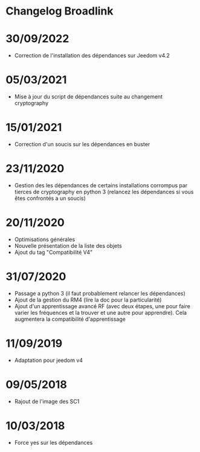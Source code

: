 # Changelog Broadlink

# 30/09/2022

- Correction de l'installation des dépendances sur Jeedom v4.2

# 05/03/2021

- Mise à jour du script de dépendances suite au changement cryptography

# 15/01/2021

- Correction d'un soucis sur les dépendances en buster

# 23/11/2020

- Gestion des les dépendances de certains installations corrompus par tierces de cryptography en python 3 (relancez les dépendances si vous êtes confrontés a un soucis)

# 20/11/2020

- Optimisations générales
- Nouvelle présentation de la liste des objets
- Ajout du tag "Compatibilité V4"

# 31/07/2020

- Passage a python 3 (il faut probablement relancer les dépendances)
- Ajout de la gestion du RM4 (lire la doc pour la particularité)
- Ajout d'un apprentissage avancé RF (avec deux étapes, une pour faire varier les fréquences et la trouver et une autre pour apprendre). Cela augmentera la compatibilité d'apprentissage

# 11/09/2019

- Adaptation pour jeedom v4

# 09/05/2018

- Rajout de l'image des SC1

# 10/03/2018

- Force yes sur les dépendances

